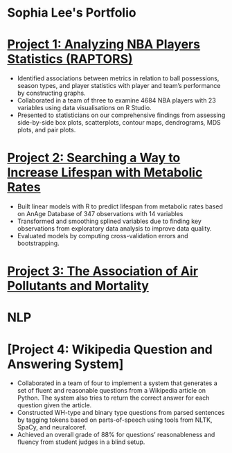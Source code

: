 # Sophia Lee's Portfolio 

# [Project 1: Analyzing NBA Players Statistics (RAPTORS)](https://sophjoo.github.io/NBA_RAPTOR_Report/NBA_RAPTOR_Report.html)

* Identified associations between metrics in relation to ball possessions, season types, and player statistics with player and team’s performance by constructing graphs. 
* Collaborated in a team of three to examine 4684 NBA players with 23 variables using data visualisations on R Studio.
* Presented to statisticians on our comprehensive findings from assessing side-by-side box plots, scatterplots, contour maps, dendrograms, MDS plots, and pair plots.    

# [Project 2: Searching a Way to Increase Lifespan with Metabolic Rates](https://sophjoo.github.io/MetabolicRates/Report.html)
* Built linear models with R to predict lifespan from metabolic rates based on AnAge Database of 347 observations with 14 variables
* Transformed and smoothing splined variables due to finding key observations from exploratory data analysis to improve data quality.
* Evaluated models by computing cross-validation errors and bootstrapping. 

# [Project 3: The Association of Air Pollutants and Mortality](https://sophjoo.github.io/Air_Pollutants/report.html)

# NLP 
# [Project 4: Wikipedia Question and Answering System] 
* Collaborated in a team of four to implement a system that generates a set of fluent and reasonable questions from a Wikipedia article on Python. The system also tries to return the correct answer for each question given the article. 
* Constructed WH-type and binary type questions from parsed sentences by tagging tokens based on parts-of-speech using tools from NLTK, SpaCy, and neuralcoref. 
* Achieved an overall grade of 88% for questions’ reasonableness and fluency from student judges in a blind setup.  

